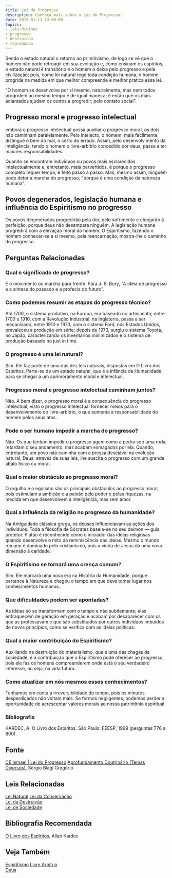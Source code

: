 ```yaml
---
title: Lei do Progresso
description: Conheça mais sobre a Lei do Progresso.
date: 2019-01-11 13:00:00
topics: 
- leis-divinas
- progresso
- destruicao
- reproducao
---
```


Sendo o estado natural o retorno ao primitivismo, de logo se vê que o homem não
pode retroagir em sua evolução e, como ensinam os espíritos, o estado natural é
transitório e o homem o deixa pelo progresso e pela civilização; pois, como lei
natural rege toda condição humana, o homem progride na medida em que melhor
compreende e melhor pratica essa lei. 

"O homem se desenvolve por si mesmo, naturalmente, mas nem todos progridem ao
mesmo tempo e de igual maneira; é então que os mais adiantados ajudam os outros
a progredir, pelo contato social".

## Progresso moral e progresso intelectual
embora o progresso intelectual possa auxiliar o progresso moral, os dois não
caminham paralelamente. Pelo intelecto, o homem, mais facilmente, distingue o
bem do mal, o certo do errado. Assim, pelo desenvolvimento da inteligência,
tendo o homem o livre-arbítrio concedido por deus, passa a ter maiores
responsabilidades. 

Quando se encontram indivíduos ou povos mais esclarecidos intelectualmente e,
entretanto, mais pervertidos, é porque o progresso completo requer tempo, é
feito passo a passo. Mas, mesmo assim, ninguém pode deter a marcha do progresso,
"porque é uma condição da natureza humana".

## Povos degenerados, legislação humana e influência do Espiritismo no progresso
Os povos degenerados progredirão pela dor, pelo sofrimento e chegarão à
perfeição, porque deus não desampara ninguém. A legislação humana progredirá com
a elevação moral do homem. O Espiritismo, fazendo o homem conhecer-se a si
mesmo, pela reencarnação, mostra-lhe o caminho do progresso. 


## Perguntas Relacionadas

### Qual o significado de progresso?
É o movimento ou marcha para frente. Para J. B. Bury, "A idéia de
progresso é a síntese do passado e a profecia do futuro".

### Como podemos resumir as etapas do progresso técnico?
Até 1700, o sistema produtivo, na Europa, era baseado no artesanato;
entre 1700 e 1910, com a Revolução Industrial, na Inglaterra, passa a
ser mecanizado; entre 1910 e 1973, com o sistema Ford, nos Estados
Unidos, prevaleceu a produção em série; depois de 1973, surgiu o sistema
Toyota, no Japão, caracterizando os inventários minimizados e o sistema
de produção baseado no just in time.

### O progresso é uma lei natural?
Sim. Ele faz parte de uma das dez leis naturais, dispostas em O Livro
dos Espíritos. Parte-se de um estado natural, que é a infância da
Humanidade, para se chegar a um aprimoramento moral e intelectual.

### Progresso moral e progresso intelectual caminham juntos?
Não. A bem dizer, o progresso moral é a consequência do progresso
intelectual, visto o progresso intelectual fornecer meios para o
desenvolvimento do livre-arbítrio, o que aumenta a responsabilidade do
homem pelos seus atos.

### Pode o ser humano impedir a marcha do progresso?
Não. Os que tentam impedir o progresso agem como a pedra sob uma roda;
retardam o seu andamento, mas acabam esmagados por ela. Quando,
entretanto, um povo não caminha com a pressa desejável na evolução
natural, Deus, através de suas leis, lhe suscita o progresso com um
grande abalo físico ou moral.

### Qual o maior obstáculo ao progresso moral?
O orgulho e o egoísmo são os principais obstáculos ao progresso moral,
pois estimulam a ambição e a paixão pelo poder e pelas riquezas, na
medida em que desenvolvem a inteligência, mas sem amor.

### Qual a influência da religião no progresso da humanidade?
Na Antiguidade clássica grega, os deuses influenciavam as ações dos
indivíduos. Toda a filosofia de Sócrates baseia-se no seu daimon —
guia protetor. Platão é reconhecido como o iniciador das ideias
religiosas quando desenvolve o mito da reminiscência das ideias. Mesmo o
mundo romano é dominado pelo cristianismo, pois a vinda de Jesus dá uma
nova dimensão à caridade.

### O Espiritismo se tornará uma crença comum?
Sim. Ele marcará uma nova era na História da Humanidade, porque pertence
à Natureza e chegou o tempo em que deve tomar lugar nos conhecimentos
humanos.

### Que dificuldades podem ser apontadas?
As idéias só se transformam com o tempo e não subitamente; elas
enfraquecem de geração em geração e acabam por desaparecer com os que as
professavam e que são substituídos por outros indivíduos imbuídos de
novos princípios, como se verifica com as idéias políticas.

### Qual a maior contribuição do Espiritismo?
Auxiliando na destruição do materialismo, que é uma das chagas da
sociedade, é a contribuição que o Espiritismo pode oferecer ao
progresso, pois ele faz os homens compreenderem onde está o seu
verdadeiro interesse, ou seja, na vida futura.

### Como atualizar em nós mesmos esses conhecimentos?
Tenhamos em conta a irreversibilidade do tempo, pois os minutos
desperdiçados não voltam mais. Se formos negligentes, podemos perder a
oportunidade de acrescentar valores morais ao nosso patrimônio
espiritual.


### Bibliografia
KARDEC, A. O Livro dos Espíritos. São Paulo: FEESP, 1999 (perguntas
776 a 800).

## Fonte
[CE Ismael | Lei do Progresso](https://www.ceismael.com.br/download/apostila/apost1.htm)
[Aprofundamento Doutrinário (Temas Diversos)](https://sites.google.com/view/aprofundamentodoutrinario/lei-do-progresso), Sérgio Biagi Gregório

## Leis Relacionadas
[Lei Natural](../natural)
[Lei da Conservação](../conservacao)  
[Lei da Destruição](../conservacao)  
[Lei de Sociedade](../sociedade)  

## Bibliografia Recomendada
[O Livro dos Espíritos](/livros/livro-dos-espiritos), Allan Kardec  

## Veja Também
[Espiritismo](/Espiritismo)
[Livre Arbítrio](/sobre/livre-arbitrio)  
[Deus](/sobre/deus)
